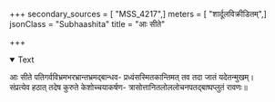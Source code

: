 +++
secondary_sources = [ "MSS_4217",]
meters = [ "शार्दूलविक्रीडितम्",]
jsonClass = "Subhaashita"
title = "आः सीते"

+++

<details open><summary>Text</summary>

आः सीते पतिगर्वविभ्रमभरभ्रान्तभ्रमद्बान्धव- प्रध्वंसस्मितकान्तिमत् तव तदा जातं यदेतन्मुखम्।  
संप्रत्येव हठात् तदेष कुरुते केशोच्चयाकर्षण- त्रासोत्तानितलोललोचनपतद्बाष्पप्लुतं रावणः॥
</details>
